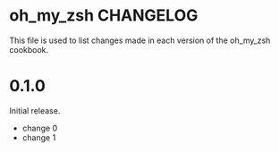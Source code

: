 # oh_my_zsh CHANGELOG

This file is used to list changes made in each version of the oh_my_zsh cookbook.

# 0.1.0

Initial release.

- change 0
- change 1


